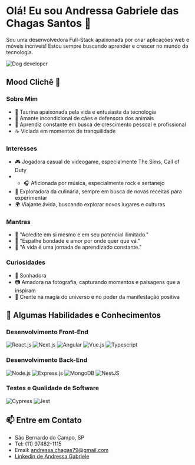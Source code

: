 # Olá! Eu sou Andressa Gabriele das Chagas Santos 👋
Sou uma desenvolvedora Full-Stack apaixonada por criar aplicações web e móveis incríveis! Estou sempre buscando aprender e crescer no mundo da tecnologia.

![Dog developer](https://media.giphy.com/media/SwImQhtiNA7io/giphy.gif)

## Mood Clichê 🌈

### Sobre Mim
- 🌼 Taurina apaixonada pela vida e entusiasta da tecnologia
- 🐶 Amante incondicional de cães e defensora dos animais
- 🌱 Aprendiz constante em busca de crescimento pessoal e profissional
- ☕ Viciada em momentos de tranquilidade

### Interesses
- 🎮 Jogadora casual de videogame, especialmente The Sims, Call of Duty
- - 🎧 Aficionada por música, especialmente rock e sertanejo
- 🍳 Exploradora da culinária, sempre em busca de novas receitas para experimentar
- 🌍 Viajante ávida, buscando explorar novos lugares e culturas

### Mantras
- 🌟 "Acredite em si mesmo e em seu potencial ilimitado."
- 🌈 "Espalhe bondade e amor por onde quer que vá."
- 🌱 "A vida é uma jornada de aprendizado constante."

### Curiosidades
- 🚀 Sonhadora
- 📷 Amadora na fotografia, capturando momentos e paisagens que a inspiram
- 🌟 Crente na magia do universo e no poder da manifestação positiva          

## 🚀 Algumas Habilidades e Conhecimentos

### Desenvolvimento Front-End
![React.js](https://skillicons.dev/icons?i=react)
![Next.js](https://skillicons.dev/icons?i=nextjs)
![Angular](https://skillicons.dev/icons?i=angular)
![Vue.js](https://skillicons.dev/icons?i=vue)
![Typescript](https://skillicons.dev/icons?i=ts)


### Desenvolvimento Back-End
![Node.js](https://skillicons.dev/icons?i=nodejs)
![Express.js](https://skillicons.dev/icons?i=express)
![MongoDB](https://skillicons.dev/icons?i=mongodb)
![NestJS](https://skillicons.dev/icons?i=nestjs)

### Testes e Qualidade de Software
![Cypress](https://skillicons.dev/icons?i=cypress)
![Jest](https://skillicons.dev/icons?i=jest)

## 📫 Entre em Contato

- São Bernardo do Campo, SP
- Tel: (11) 97482-1115
- Email: andressa.chagas79@gmail.com
- [Linkedin de Andressa Gabriele](https://www.linkedin.com/in/andressa-gabriele/)

